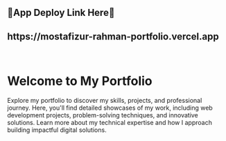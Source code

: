 
<h2>🌼App Deploy Link Here🌼 </h2>
<h2> https://mostafizur-rahman-portfolio.vercel.app </h2> </br>

<h1>Welcome to My Portfolio</h1>

Explore my portfolio to discover my skills, projects, and professional journey. Here, you'll find detailed showcases of my work, including web development projects, problem-solving techniques, and innovative solutions. Learn more about my technical expertise and how I approach building impactful digital solutions.
